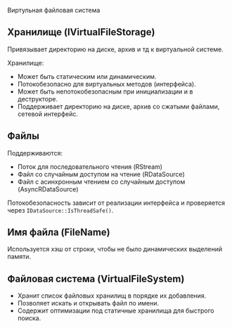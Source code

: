 ﻿Виртульная файловая система


## Хранилище (IVirtualFileStorage)

Привязывает директорию на диске, архив и тд к виртуальной системе.

Хранилище:
 * Может быть статическим или динамическим.
 * Потокобезопасно для виртуальных методов (интерфейса).
 * Может быть непотокобезопасным при инициализации и в деструкторе.
 * Поддерживает директорию на диске, архив со сжатыми файлами, сетевой интерфейс.


## Файлы

Поддерживаются:
 * Поток для последовательного чтения (RStream)
 * Файл со случайным доступом на чтение (RDataSource)
 * Файл с асинхронным чтением со случайным доступом (AsyncRDataSource)

Потокобезопасность зависит от реализации интерфейса и проверяется через `IDataSource::IsThreadSafe()`.


## Имя файла (FileName)

Используется хэш от строки, чтобы не было динамических выделений памяти.


## Файловая система (VirtualFileSystem)

 * Хранит список файловых хранилищ в порядке их добавления.
 * Позволяет искать и открывать файл по имени.
 * Содержит оптимизации под статичные хранилища для быстрого поиска.
